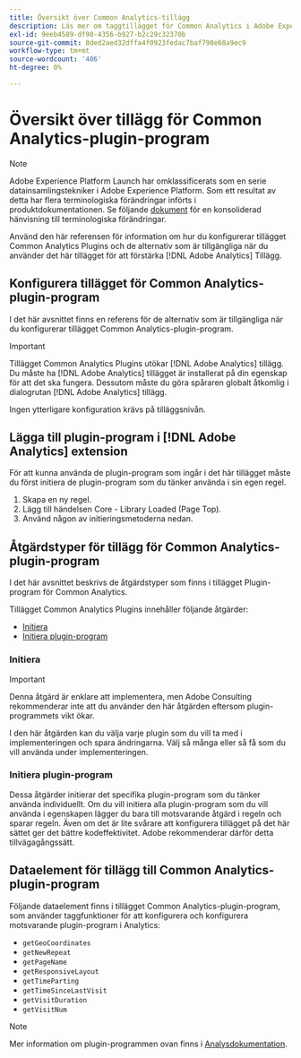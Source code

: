 ```yaml
---
title: Översikt över Common Analytics-tillägg
description: Läs mer om taggtillägget för Common Analytics i Adobe Experience Platform.
exl-id: 9eeb4589-df90-4356-b927-b2c29c32370b
source-git-commit: 8ded2aed32dffa4f0923fedac7baf798e68a9ec9
workflow-type: tm+mt
source-wordcount: '406'
ht-degree: 0%

---
```


# Översikt över tillägg för Common Analytics-plugin-program

>[!NOTE]
>
>Adobe Experience Platform Launch har omklassificerats som en serie datainsamlingstekniker i Adobe Experience Platform. Som ett resultat av detta har flera terminologiska förändringar införts i produktdokumentationen. Se följande [dokument](../../../term-updates.md) för en konsoliderad hänvisning till terminologiska förändringar.

Använd den här referensen för information om hur du konfigurerar tillägget Common Analytics Plugins och de alternativ som är tillgängliga när du använder det här tillägget för att förstärka [!DNL Adobe Analytics] Tillägg.

## Konfigurera tillägget för Common Analytics-plugin-program

I det här avsnittet finns en referens för de alternativ som är tillgängliga när du konfigurerar tillägget Common Analytics-plugin-program.

>[!IMPORTANT]
>
>Tillägget Common Analytics Plugins utökar [!DNL Adobe Analytics] tillägg. Du måste ha [!DNL Adobe Analytics] tillägget är installerat på din egenskap för att det ska fungera. Dessutom måste du göra spåraren globalt åtkomlig i dialogrutan [!DNL Adobe Analytics] tillägg.

Ingen ytterligare konfiguration krävs på tilläggsnivån.

## Lägga till plugin-program i [!DNL Adobe Analytics] extension

För att kunna använda de plugin-program som ingår i det här tillägget måste du först initiera de plugin-program som du tänker använda i sin egen regel.

1. Skapa en ny regel.
1. Lägg till händelsen Core - Library Loaded (Page Top).
1. Använd någon av initieringsmetoderna nedan.

## Åtgärdstyper för tillägg för Common Analytics-plugin-program

I det här avsnittet beskrivs de åtgärdstyper som finns i tillägget Plugin-program för Common Analytics.

Tillägget Common Analytics Plugins innehåller följande åtgärder:

* [Initiera](#initialize)
* [Initiera plugin-program](#initialize-plugin)

### Initiera

>[!IMPORTANT]
>
>Denna åtgärd är enklare att implementera, men Adobe Consulting rekommenderar inte att du använder den här åtgärden eftersom plugin-programmets vikt ökar.

I den här åtgärden kan du välja varje plugin som du vill ta med i implementeringen och spara ändringarna. Välj så många eller så få som du vill använda under implementeringen.

### Initiera plugin-program

Dessa åtgärder initierar det specifika plugin-program som du tänker använda individuellt. Om du vill initiera alla plugin-program som du vill använda i egenskapen lägger du bara till motsvarande åtgärd i regeln och sparar regeln. Även om det är lite svårare att konfigurera tillägget på det här sättet ger det bättre kodeffektivitet. Adobe rekommenderar därför detta tillvägagångssätt.

## Dataelement för tillägg till Common Analytics-plugin-program

Följande dataelement finns i tillägget Common Analytics-plugin-program, som använder taggfunktioner för att konfigurera och konfigurera motsvarande plugin-program i Analytics:

* `getGeoCoordinates`
* `getNewRepeat`
* `getPageName`
* `getResponsiveLayout`
* `getTimeParting`
* `getTimeSinceLastVisit`
* `getVisitDuration`
* `getVisitNum`

>[!NOTE]
>
>Mer information om plugin-programmen ovan finns i [Analysdokumentation](https://experienceleague.adobe.com/docs/analytics/implementation/vars/plugins/impl-plugins.html).
